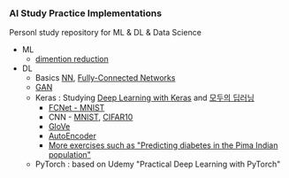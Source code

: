 ### AI Study Practice Implementations

Personl study repository for ML & DL & Data Science

- ML
  - [dimention reduction](https://github.com/joyce04/ai_study/tree/master/02_ML/dimension_reduction)
- DL
  - Basics [NN](https://github.com/joyce04/ai_study/tree/master/03_0_DL/Basic_NN), [Fully-Connected Networks](https://github.com/joyce04/ai_study/tree/master/03_0_DL/FCNet)
  - [GAN](https://github.com/joyce04/ai_study/tree/master/03_0_DL/GAN)
  - Keras : Studying [Deep Learning with Keras](https://www.amazon.com/Deep-Learning-Keras-Implementing-learning-ebook/dp/B06Y2YMRDW) and [모두의 딥러닝](http://m.yes24.com/goods/detail/57736119)
    - [FCNet - MNIST](https://github.com/joyce04/ai_study/blob/master/03_2_keras/deep_learning_with_keras/1.mnist_fully_connected.ipynb)
    - CNN - [MNIST](https://github.com/joyce04/ai_study/blob/master/03_2_keras/deep_learning_with_keras/2.CNN-mnist.ipynb), [CIFAR10](https://github.com/joyce04/ai_study/blob/master/03_2_keras/deep_learning_with_keras/3.CNN-CIFAR10.ipynb)
    - [GloVe](https://github.com/joyce04/ai_study/blob/master/03_2_keras/deep_learning_with_keras/5.Transfer_learning_Glove.ipynb)
    - [AutoEncoder](https://github.com/joyce04/ai_study/blob/master/03_2_keras/deep_learning_with_keras/6.Autoencoder.ipynb)
    - [More exercises such as "Predicting diabetes in the Pima Indian population"](https://github.com/joyce04/ai_study/tree/master/03_2_keras/practice_exercises)
  - PyTorch : based on Udemy "Practical Deep Learning with PyTorch"
